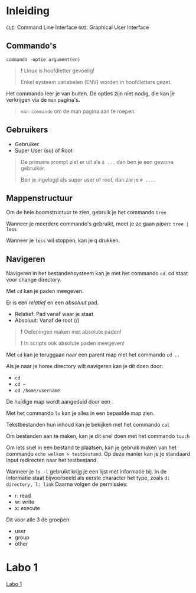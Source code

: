 <!--
title: Besturingssystemen
-->

# Inleiding

`CLI`: Command Line Interface
`GUI`: Graphical User Interface

## Commando's

`commando -optie argument(en)`

> **!** Linux is hoofdletter gevoelig!
>
> Enkel systeem variabelen (ENV) worden in hoofdletters gezet.

Het commando leer je van buiten. De opties zijn niet nodig, die kan je verkrijgen via de `man` pagina's.

> `man commando` om de man pagina aan te roepen.

## Gebruikers

- Gebruiker
- Super User (su) of Root

> De primaire prompt ziet er uit als `$ ...` dan ben je een gewone gebruiker.
>
> Ben je ingelogd als super user of root, dan zie je `# ...`.

## Mappenstructuur

Om de hele boomstructuur te zien, gebruik je het commando `tree`

Wanneer je meerdere commando's gebruikt, moet je ze gaan *pipen*: `tree | less`

Wanneer je `less` wil stoppen, kan je <kbd>q</kbd> drukken.

## Navigeren

Navigeren in het bestandensysteem kan je met het commando `cd`. cd staat voor change directory.

Met `cd` kan je paden meegeven.

Er is een *relatief* en een *absoluut* pad.

- Relatief: Pad vanaf waar je staat
- Absoluut: Vanaf de root (/)

> **!** Oefeningen maken met absolute paden!
>
> **!** In scripts ook absolute paden meegeven!

Met `cd` kan je teruggaan naar een parent map met het commando `cd ..`

Als je naar je home directory wilt navigeren kan je dit doen door:

- `cd`
- `cd ~`
- `cd /home/username`

De huidige map wordt aangeduid door een `.`

Met het commando `ls` kan je alles in een bepaalde map zien.

Tekstbestanden hun inhoud kan je bekijken met het commando `cat`

Om bestanden aan te maken, kan je dit snel doen met het commando `touch`

Om iets snel in een bestand te plaatsen, kan je gebruik maken van het commando `echo welkom > testbestand`.
Op deze manier kan je je standaard input redirecten naar het testbestand.

Wanneer je `ls -l` gebruikt krijg je een lijst met informatie bij.
In de informatie staat bijvoorbeeld als eerste character het type, zoals `d: directory, l: link`
Daarna volgen de permissies:

- r: read
- w: write
- x: execute

Dit voor alle 3 de groepen:

- user
- group
- other

# Labo 1

[Labo 1](Besturingssytemen/Linux-Labo-1.md)
